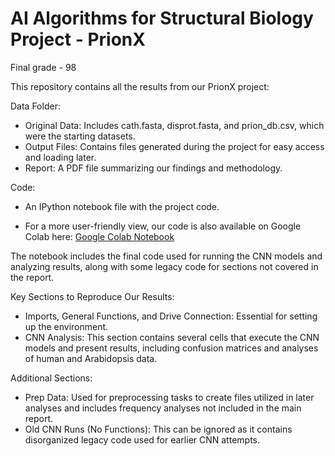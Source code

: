 # AI Algorithms for Structural Biology Project - PrionX

Final grade - 98

This repository contains all the results from our PrionX project:

Data Folder:

  - Original Data: Includes cath.fasta, disprot.fasta, and prion_db.csv, which were the starting datasets.
  - Output Files: Contains files generated during the project for easy access and loading later.
  - Report: A PDF file summarizing our findings and methodology.


Code: 

  - An IPython notebook file with the project code.

  - For a more user-friendly view, our code is also available on Google Colab here:
  [Google Colab Notebook](https://colab.research.google.com/drive/14Zzuu8cBdNZDL11Q2dQeCYbNF9MVm5Di#scrollTo=lNt0OdhyvRkM)
  
  The notebook includes the final code used for running the CNN models and analyzing results, along with some legacy code for sections not covered in the report.


Key Sections to Reproduce Our Results:

  - Imports, General Functions, and Drive Connection: Essential for setting up the environment.
  - CNN Analysis: This section contains several cells that execute the CNN models and present results, including confusion matrices and analyses of human and Arabidopsis data.


Additional Sections:
  - Prep Data: Used for preprocessing tasks to create files utilized in later analyses and includes frequency analyses not included in the main report.
  - Old CNN Runs (No Functions): This can be ignored as it contains disorganized legacy code used for earlier CNN attempts.
